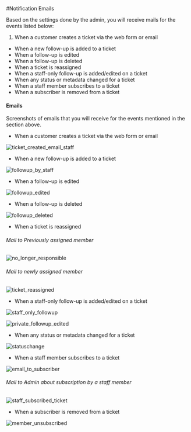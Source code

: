 #Notification Emails

Based on the settings done by the admin, you will receive mails for the events listed below:

 1. When a customer creates a ticket via the web form or email
 * When a new follow-up is added to a ticket
 * When a follow-up is edited
 * When a follow-up is deleted
 * When a ticket is reassigned
 * When a staff-only follow-up is added/edited on a ticket
 * When any status or metadata changed for a ticket
 * When a staff member subscribes to a ticket
 * When a subscriber is removed from a ticket


 #### Emails

Screenshots of emails that you will receive for the events mentioned in the section above.

* When a customer creates a ticket via the web form or email

![ticket_created_email_staff](https://cloud.githubusercontent.com/assets/8191145/6594679/5408d07a-c809-11e4-9cfc-87f3d519ecd3.png)


* When a new follow-up is added to a ticket

![followup_by_staff](https://cloud.githubusercontent.com/assets/8191145/6594777/2aeaeab0-c80a-11e4-978e-f9876764b7ca.png)


* When a follow-up is edited

![followup_edited](https://cloud.githubusercontent.com/assets/8191145/6594887/ef7f6838-c80a-11e4-80a4-0c3f923eb30c.png)

* When a follow-up is deleted

![followup_deleted](https://cloud.githubusercontent.com/assets/8191145/6594982/f9488f88-c80b-11e4-9ded-681f0548896f.png)

 * When a ticket is reassigned

###### Mail to Previously assigned member

![no_longer_responsible](https://cloud.githubusercontent.com/assets/8191145/6595046/7e5a8528-c80c-11e4-98e1-a71dc5eec904.png)

###### Mail to newly assigned member

![ticket_reassigned](https://cloud.githubusercontent.com/assets/8191145/6595095/f7a2ea38-c80c-11e4-9cff-b124d2680080.png)


 * When a staff-only follow-up is added/edited on a ticket

![staff_only_followup](https://cloud.githubusercontent.com/assets/8191145/6595415/28353cca-c810-11e4-8e81-774c9ca414b7.png)

![private_followup_edited](https://cloud.githubusercontent.com/assets/8191145/6595466/978e1ae2-c810-11e4-888c-6ca7840834ad.png)


 * When any status or metadata changed for a ticket

![statuschange](https://cloud.githubusercontent.com/assets/8191145/6749812/da77c91a-cf19-11e4-9b02-ca4fadf5c6d6.png)



 * When a staff member subscribes to a ticket

![email_to_subscriber](https://cloud.githubusercontent.com/assets/8191145/6596456/ab83c6aa-c81a-11e4-995e-dd0545394184.png)

###### Mail to Admin about subscription by a staff member
![staff_subscribed_ticket](https://cloud.githubusercontent.com/assets/8191145/6596427/50774516-c81a-11e4-8d76-d99fb19a83e4.png)

 * When a subscriber is removed from a ticket

![member_unsubscribed](https://cloud.githubusercontent.com/assets/8191145/6596660/6a11c508-c81c-11e4-9f88-dc291f3ba834.png)

